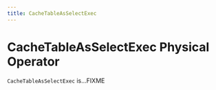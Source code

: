 ```yaml
---
title: CacheTableAsSelectExec
---
```


# CacheTableAsSelectExec Physical Operator

`CacheTableAsSelectExec` is...FIXME
